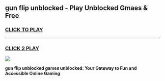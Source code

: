 
## gun flip unblocked - Play Unblocked Gmaes & Free
<h3>
<a href="https://news.freeplayer.one?title=gun_flip_unblocked&ref=16F">CLICK TO PLAY</a></h3>
<hr>

<h3>
<a href="https://news.freeplayer.one?title=gun_flip_unblocked&ref=16F">CLICK 2 PLAY</a>
  
</h3>

<a href="https://news.freeplayer.one?title=gun_flip_unblocked&ref=16F/"><img src="https://clearcache.store/games.png"></a>


**gun flip unblocked games unblocked: Your Gateway to Fun and Accessible Online Gaming**
